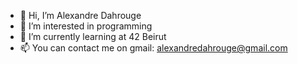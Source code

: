 - 👋 Hi, I’m Alexandre Dahrouge
- 👀 I’m interested in programming
- 🌱 I’m currently learning at 42 Beirut
- 📫 You can contact me on gmail: alexandredahrouge@gmail.com


<!---
adahrouge/adahrouge is a ✨ special ✨ repository because its `README.md` (this file) appears on your GitHub profile.
You can click the Preview link to take a look at your changes.
--->
